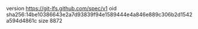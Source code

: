 version https://git-lfs.github.com/spec/v1
oid sha256:14be10386643e2a7d93839f94e1589444e4a846e889c306b2d1542a594d4861c
size 8872
